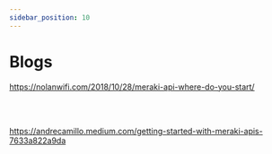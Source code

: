 ```yaml
---
sidebar_position: 10
---
```


# Blogs

<a href="https://nolanwifi.com/2018/10/28/meraki-api-where-do-you-start/">https://nolanwifi.com/2018/10/28/meraki-api-where-do-you-start/</a>

<br />
<br />

<a href="https://andrecamillo.medium.com/getting-started-with-meraki-apis-7633a822a9da">https://andrecamillo.medium.com/getting-started-with-meraki-apis-7633a822a9da</a>
